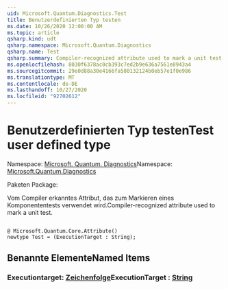 ```yaml
---
uid: Microsoft.Quantum.Diagnostics.Test
title: Benutzerdefinierten Typ testen
ms.date: 10/26/2020 12:00:00 AM
ms.topic: article
qsharp.kind: udt
qsharp.namespace: Microsoft.Quantum.Diagnostics
qsharp.name: Test
qsharp.summary: Compiler-recognized attribute used to mark a unit test.
ms.openlocfilehash: 8030f6378ac0cb393c7ed2b9e636a7561e8943a4
ms.sourcegitcommit: 29e0d88a30e4166fa580132124b0eb57e1f0e986
ms.translationtype: MT
ms.contentlocale: de-DE
ms.lasthandoff: 10/27/2020
ms.locfileid: "92702612"
---
```

# <a name="test-user-defined-type"></a><span data-ttu-id="6e641-102">Benutzerdefinierten Typ testen</span><span class="sxs-lookup"><span data-stu-id="6e641-102">Test user defined type</span></span>

<span data-ttu-id="6e641-103">Namespace: [Microsoft. Quantum. Diagnostics](xref:Microsoft.Quantum.Diagnostics)</span><span class="sxs-lookup"><span data-stu-id="6e641-103">Namespace: [Microsoft.Quantum.Diagnostics](xref:Microsoft.Quantum.Diagnostics)</span></span>

<span data-ttu-id="6e641-104">Paketen [](https://nuget.org/packages/)</span><span class="sxs-lookup"><span data-stu-id="6e641-104">Package: [](https://nuget.org/packages/)</span></span>


<span data-ttu-id="6e641-105">Vom Compiler erkanntes Attribut, das zum Markieren eines Komponententests verwendet wird.</span><span class="sxs-lookup"><span data-stu-id="6e641-105">Compiler-recognized attribute used to mark a unit test.</span></span>

```qsharp

@ Microsoft.Quantum.Core.Attribute()
newtype Test = (ExecutionTarget : String);
```



## <a name="named-items"></a><span data-ttu-id="6e641-106">Benannte Elemente</span><span class="sxs-lookup"><span data-stu-id="6e641-106">Named Items</span></span>

### <a name="executiontarget--string"></a><span data-ttu-id="6e641-107">Executiontarget: [Zeichenfolge](xref:microsoft.quantum.lang-ref.string)</span><span class="sxs-lookup"><span data-stu-id="6e641-107">ExecutionTarget : [String](xref:microsoft.quantum.lang-ref.string)</span></span>

